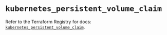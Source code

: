 # `kubernetes_persistent_volume_claim`

Refer to the Terraform Registry for docs: [`kubernetes_persistent_volume_claim`](https://registry.terraform.io/providers/hashicorp/kubernetes/2.37.1/docs/resources/persistent_volume_claim).
